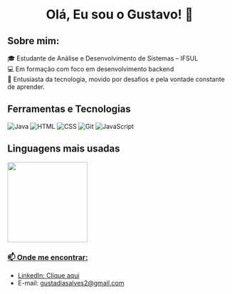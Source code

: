 <h1 align="center">Olá, Eu sou o Gustavo! 👋 </h1>  

## Sobre mim:

🎓 Estudante de Análise e Desenvolvimento de Sistemas – IFSUL  
💻 Em formação com foco em desenvolvimento backend  
🚀 Entusiasta da tecnologia, movido por desafios e pela vontade constante de aprender.  

## Ferramentas e Tecnologias
![Java](https://img.shields.io/badge/Java-ED8B00?style=for-the-badge&logo=java&logoColor=white)
![HTML](https://img.shields.io/badge/HTML5-E34F26?style=for-the-badge&logo=html5&logoColor=white)
![CSS](https://img.shields.io/badge/CSS3-1572B6?style=for-the-badge&logo=css3&logoColor=white)
![Git](https://img.shields.io/badge/Git-F05032?style=for-the-badge&logo=git&logoColor=white)
![JavaScript](https://img.shields.io/badge/JavaScript-F7DF1E?style=for-the-badge&logo=javascript&logoColor=black)

## Linguagens mais usadas
<div>
<a href="https://github.com/gustavod29">
<img loading="lazy" height="180em" src="https://github-readme-stats.vercel.app/api/top-langs/?username=gustavod29&layout=compact&langs_count=7&theme=dracula"/>
</div>          

### 📫 Onde me encontrar:
- LinkedIn: [Clique aqui](https://linkedin.com/in/gustavodiasalves)
- E-mail: gustadiasalves2@gmail.com

